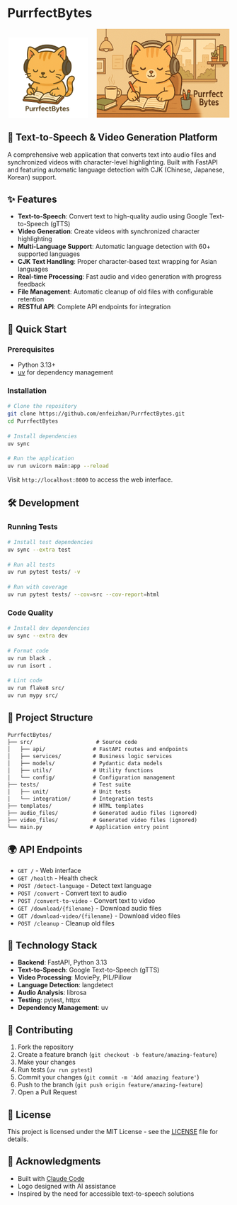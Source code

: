 # PurrfectBytes

<div align="center">
  <img src="ChatGPT Image Aug 30, 2025, 06_50_32 PM.png" alt="PurrfectBytes Logo" width="180"/>
  &nbsp;&nbsp;&nbsp;
  <img src="ChatGPT Image Aug 30, 2025, 07_28_15 PM.png" alt="PurrfectBytes Banner" width="300"/>
</div>

## 🎵 Text-to-Speech & Video Generation Platform

A comprehensive web application that converts text into audio files and synchronized videos with character-level highlighting. Built with FastAPI and featuring automatic language detection with CJK (Chinese, Japanese, Korean) support.

## ✨ Features

- **Text-to-Speech**: Convert text to high-quality audio using Google Text-to-Speech (gTTS)
- **Video Generation**: Create videos with synchronized character highlighting
- **Multi-Language Support**: Automatic language detection with 60+ supported languages
- **CJK Text Handling**: Proper character-based text wrapping for Asian languages
- **Real-time Processing**: Fast audio and video generation with progress feedback
- **File Management**: Automatic cleanup of old files with configurable retention
- **RESTful API**: Complete API endpoints for integration

## 🚀 Quick Start

### Prerequisites
- Python 3.13+
- [uv](https://docs.astral.sh/uv/) for dependency management

### Installation

```bash
# Clone the repository
git clone https://github.com/enfeizhan/PurrfectBytes.git
cd PurrfectBytes

# Install dependencies
uv sync

# Run the application
uv run uvicorn main:app --reload
```

Visit `http://localhost:8000` to access the web interface.

## 🛠️ Development

### Running Tests
```bash
# Install test dependencies
uv sync --extra test

# Run all tests
uv run pytest tests/ -v

# Run with coverage
uv run pytest tests/ --cov=src --cov-report=html
```

### Code Quality
```bash
# Install dev dependencies
uv sync --extra dev

# Format code
uv run black .
uv run isort .

# Lint code
uv run flake8 src/
uv run mypy src/
```

## 📁 Project Structure

```
PurrfectBytes/
├── src/                    # Source code
│   ├── api/               # FastAPI routes and endpoints
│   ├── services/          # Business logic services
│   ├── models/            # Pydantic data models
│   ├── utils/             # Utility functions
│   └── config/            # Configuration management
├── tests/                 # Test suite
│   ├── unit/              # Unit tests
│   └── integration/       # Integration tests
├── templates/             # HTML templates
├── audio_files/           # Generated audio files (ignored)
├── video_files/           # Generated video files (ignored)
└── main.py               # Application entry point
```

## 🌍 API Endpoints

- `GET /` - Web interface
- `GET /health` - Health check
- `POST /detect-language` - Detect text language
- `POST /convert` - Convert text to audio
- `POST /convert-to-video` - Convert text to video
- `GET /download/{filename}` - Download audio files
- `GET /download-video/{filename}` - Download video files
- `POST /cleanup` - Cleanup old files

## 🎨 Technology Stack

- **Backend**: FastAPI, Python 3.13
- **Text-to-Speech**: Google Text-to-Speech (gTTS)
- **Video Processing**: MoviePy, PIL/Pillow
- **Language Detection**: langdetect
- **Audio Analysis**: librosa
- **Testing**: pytest, httpx
- **Dependency Management**: uv

## 🤝 Contributing

1. Fork the repository
2. Create a feature branch (`git checkout -b feature/amazing-feature`)
3. Make your changes
4. Run tests (`uv run pytest`)
5. Commit your changes (`git commit -m 'Add amazing feature'`)
6. Push to the branch (`git push origin feature/amazing-feature`)
7. Open a Pull Request

## 📄 License

This project is licensed under the MIT License - see the [LICENSE](LICENSE) file for details.

## 🙏 Acknowledgments

- Built with [Claude Code](https://claude.ai/code)
- Logo designed with AI assistance
- Inspired by the need for accessible text-to-speech solutions